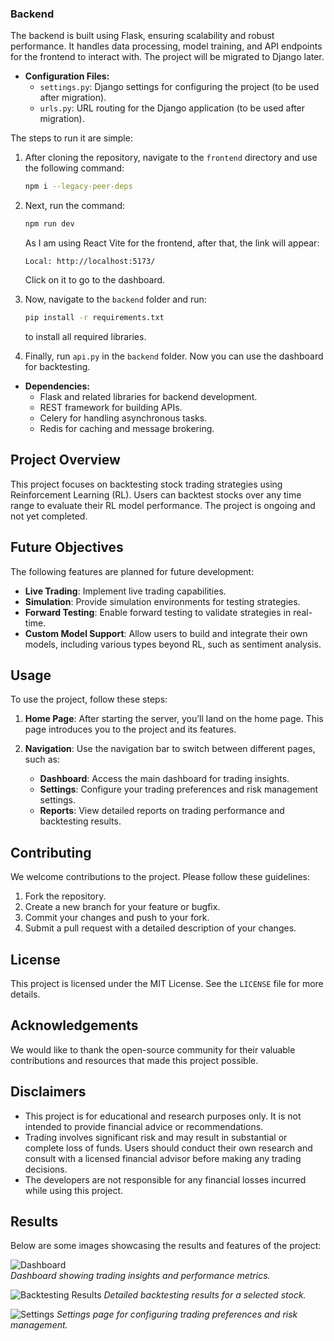 ### Backend

The backend is built using Flask, ensuring scalability and robust performance. It handles data processing, model training, and API endpoints for the frontend to interact with. The project will be migrated to Django later.

- **Configuration Files:**
    - `settings.py`: Django settings for configuring the project (to be used after migration).
    - `urls.py`: URL routing for the Django application (to be used after migration).

The steps to run it are simple:

1. After cloning the repository, navigate to the `frontend` directory and use the following command:
    ```sh
    npm i --legacy-peer-deps
    ```
2. Next, run the command:
    ```sh
    npm run dev
    ```
   As I am using React Vite for the frontend, after that, the link will appear:
    ```
    Local: http://localhost:5173/
    ```
   Click on it to go to the dashboard.

3. Now, navigate to the `backend` folder and run:
    ```sh
    pip install -r requirements.txt
    ```
   to install all required libraries.

4. Finally, run `api.py` in the `backend` folder. Now you can use the dashboard for backtesting.

- **Dependencies:**
    - Flask and related libraries for backend development.
    - REST framework for building APIs.
    - Celery for handling asynchronous tasks.
    - Redis for caching and message brokering.

## Project Overview

This project focuses on backtesting stock trading strategies using Reinforcement Learning (RL). Users can backtest stocks over any time range to evaluate their RL model performance. The project is ongoing and not yet completed.

## Future Objectives

The following features are planned for future development:
- **Live Trading**: Implement live trading capabilities.
- **Simulation**: Provide simulation environments for testing strategies.
- **Forward Testing**: Enable forward testing to validate strategies in real-time.
- **Custom Model Support**: Allow users to build and integrate their own models, including various types beyond RL, such as sentiment analysis.

## Usage

To use the project, follow these steps:

1. **Home Page**: After starting the server, you’ll land on the home page. This page introduces you to the project and its features.

2. **Navigation**: Use the navigation bar to switch between different pages, such as:
    - **Dashboard**: Access the main dashboard for trading insights.
    - **Settings**: Configure your trading preferences and risk management settings.
    - **Reports**: View detailed reports on trading performance and backtesting results.

## Contributing

We welcome contributions to the project. Please follow these guidelines:

1. Fork the repository.
2. Create a new branch for your feature or bugfix.
3. Commit your changes and push to your fork.
4. Submit a pull request with a detailed description of your changes.

## License

This project is licensed under the MIT License. See the `LICENSE` file for more details.

## Acknowledgements

We would like to thank the open-source community for their valuable contributions and resources that made this project possible.

## Disclaimers

- This project is for educational and research purposes only. It is not intended to provide financial advice or recommendations.
- Trading involves significant risk and may result in substantial or complete loss of funds. Users should conduct their own research and consult with a licensed financial advisor before making any trading decisions.
- The developers are not responsible for any financial losses incurred while using this project.

## Results

Below are some images showcasing the results and features of the project:

![Dashboard](images/dashboard.png)  
*Dashboard showing trading insights and performance metrics.*

![Backtesting Results](images/backtesting_results.png)
*Detailed backtesting results for a selected stock.*

![Settings](images/settings.png)
*Settings page for configuring trading preferences and risk management.*
